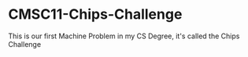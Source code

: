 # CMSC11-Chips-Challenge
This is our first Machine Problem in my CS Degree, it's called the Chips Challenge
